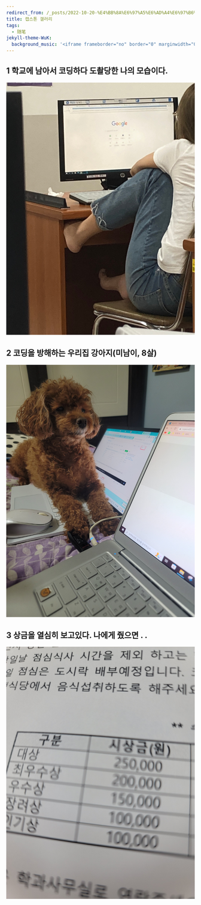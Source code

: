 ```yaml
---
redirect_from: /_posts/2022-10-20-%E4%BB%8A%E6%97%A5%E6%AD%A4%E6%97%B6%E6%89%80%E6%83%B3%E4%B9%8B%E4%BA%8B-%E4%BA%8C/
title: 캡스톤 갤러리
tags:
  - 随笔
jekyll-theme-WuK:
  background_music: '<iframe frameborder="no" border="0" marginwidth="0" marginheight="0" width=100% height=86 src="//music.163.com/outchain/player?type=2&id=27876158&auto=0&height=66"></iframe>'
---
```


## 1 학교에 남아서 코딩하다 도촬당한 나의 모습이다.

![me](me.jpg)



## 2 코딩을 방해하는 우리집 강아지(미남이, 8살)

![minam](minam.jpg)



## 3 상금을 열심히 보고있다. 나에게 줬으면 . . 

![pride](pride.jpg)
